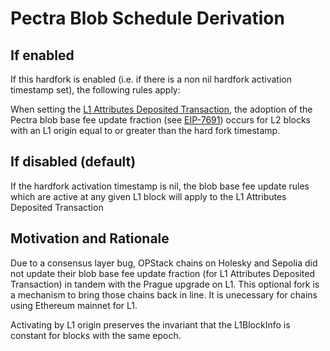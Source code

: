 # Pectra Blob Schedule Derivation

## If enabled

If this hardfork is enabled (i.e. if there is a non nil hardfork activation timestamp set), the following rules apply:

When setting the [L1 Attributes Deposited Transaction](../../glossary.md#l1-attributes-deposited-transaction),
the adoption of the Pectra blob base fee update fraction
(see [EIP-7691](https://github.com/ethereum/EIPs/blob/master/EIPS/eip-7691.md))
occurs for L2 blocks with an L1 origin equal to or greater than the hard fork timestamp.

## If disabled (default)

If the hardfork activation timestamp is nil, the blob base fee update rules which are active
at any given L1 block will apply to the L1 Attributes Deposited Transaction

## Motivation and Rationale

Due to a consensus layer bug, OPStack chains on Holesky and Sepolia did not update their blob base fee update
fraction (for L1 Attributes Deposited Transaction) in tandem with the Prague upgrade on L1.
This optional fork is a mechanism to bring those chains back in line.
It is unecessary for chains using Ethereum mainnet for L1.

Activating by L1 origin preserves the invariant that the L1BlockInfo is constant for blocks with the same epoch.
